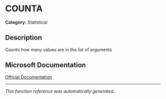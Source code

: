 # COUNTA

**Category:** Statistical

## Description
Counts how many values are in the list of arguments

## Microsoft Documentation
[Official Documentation](https://support.microsoft.com//en-us/office/counta-function-7dc98875-d5c1-46f1-9a82-53f3219e2509)

---
*This function reference was automatically generated.*
